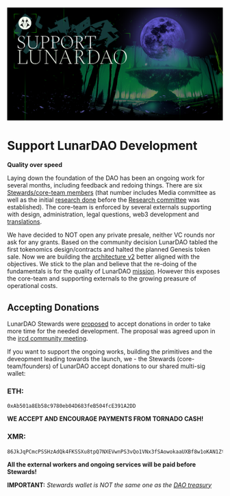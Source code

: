 ![](https://github.com/lunardao/dao/blob/main/support_ld.png)

# Support LunarDAO Development

**Quality over speed**

Laying down the foundation of the DAO has been an ongoing work for several months, including feedback and redoing things. There are six [Stewards/core-team members](https://wiki.lunardao.net/governance.html#stewards) (that number includes Media committee as well as the initial [research done](https://wiki.lunardao.net/intro.html) before the [Research committee](https://twitter.com/lunarpunksquad/status/1616859865024188419) was established). The core-team is enforced by several externals supporting with design, administration, legal questions, web3 development and [translations](https://wiki.lunardao.net/manifesto_tc.html).

We have decided to NOT open any private presale, neither VC rounds nor ask for any grants. Based on the community decision LunarDAO tabled the first tokenomics design/contracts and halted the planned Genesis token sale. Now we are building the [architecture v2](https://github.com/lunardao/dao) better aligned with the objectives. We stick to the plan and believe that the re-doing of the fundamentals is for the quality of LunarDAO [mission](https://wiki.lunardao.net/manifesto.html). However this exposes the core-team and supporting externals to the growing preasure of operational costs.

## Accepting Donations

LunarDAO Stewards were [proposed](https://forum.lunardao.net/t/tokenomics-lunar-vox/89/18?u=ogma) to accept donations in order to take more time for the needed development. The proposal was agreed upon in the [ircd community meeting](https://twitter.com/lunarpunksquad/status/1615001037949075456).

If you want to support the ongoing works, building the primitives and the deveopment leading towards the launch, we - the Stewards (core-team/founders) of LunarDAO accept donations to our shared multi-sig wallet:

### ETH:
```
0xAb501a8Eb58c9780eb04D683feB504fcE391A2DD
```

**WE ACCEPT AND ENCOURAGE PAYMENTS FROM TORNADO CASH!**

### XMR:
```
86JkJqPCmcPSSHzAdQk4FKSSXu8tpQ7NXEVwnPS3vQo1VNx3fSAowokaaUXBf8w1oKAN1ZtHJo4LYPBVyPaw9xeg6szaZhw
```

**All the external workers and ongoing services will be paid before Stewards!**

**IMPORTANT:** *Stewards wallet is NOT the same one as the [DAO treasury](https://etherscan.io/enslookup-search?search=lunarpunksquad.eth!)*
